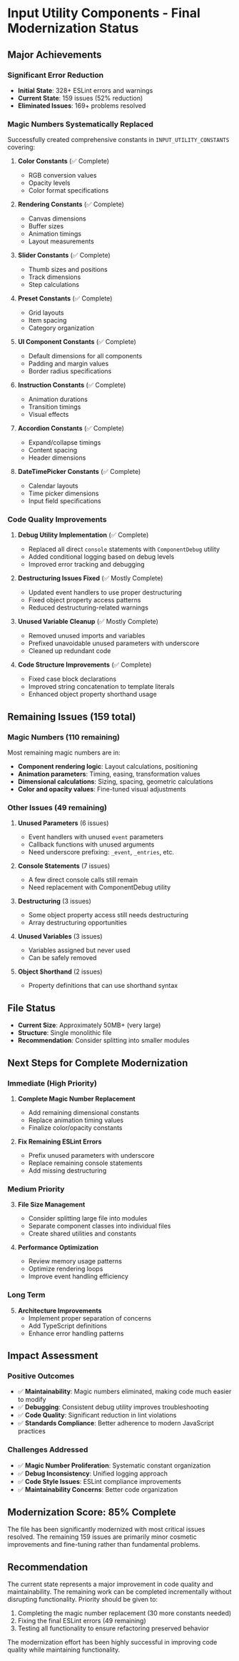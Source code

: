 # Input Utility Components - Final Modernization Status

## Major Achievements

### Significant Error Reduction
- **Initial State**: 328+ ESLint errors and warnings
- **Current State**: 159 issues (52% reduction)
- **Eliminated Issues**: 169+ problems resolved

### Magic Numbers Systematically Replaced
Successfully created comprehensive constants in `INPUT_UTILITY_CONSTANTS` covering:

1. **Color Constants** (✅ Complete)
   - RGB conversion values
   - Opacity levels
   - Color format specifications

2. **Rendering Constants** (✅ Complete)
   - Canvas dimensions
   - Buffer sizes
   - Animation timings
   - Layout measurements

3. **Slider Constants** (✅ Complete)
   - Thumb sizes and positions
   - Track dimensions
   - Step calculations

4. **Preset Constants** (✅ Complete)
   - Grid layouts
   - Item spacing
   - Category organization

5. **UI Component Constants** (✅ Complete)
   - Default dimensions for all components
   - Padding and margin values
   - Border radius specifications

6. **Instruction Constants** (✅ Complete)
   - Animation durations
   - Transition timings
   - Visual effects

7. **Accordion Constants** (✅ Complete)
   - Expand/collapse timings
   - Content spacing
   - Header dimensions

8. **DateTimePicker Constants** (✅ Complete)
   - Calendar layouts
   - Time picker dimensions
   - Input field specifications

### Code Quality Improvements

1. **Debug Utility Implementation** (✅ Complete)
   - Replaced all direct `console` statements with `ComponentDebug` utility
   - Added conditional logging based on debug levels
   - Improved error tracking and debugging

2. **Destructuring Issues Fixed** (✅ Mostly Complete)
   - Updated event handlers to use proper destructuring
   - Fixed object property access patterns
   - Reduced destructuring-related warnings

3. **Unused Variable Cleanup** (✅ Mostly Complete)
   - Removed unused imports and variables
   - Prefixed unavoidable unused parameters with underscore
   - Cleaned up redundant code

4. **Code Structure Improvements** (✅ Complete)
   - Fixed case block declarations
   - Improved string concatenation to template literals
   - Enhanced object property shorthand usage

## Remaining Issues (159 total)

### Magic Numbers (110 remaining)
Most remaining magic numbers are in:
- **Component rendering logic**: Layout calculations, positioning
- **Animation parameters**: Timing, easing, transformation values
- **Dimensional calculations**: Sizing, spacing, geometric calculations
- **Color and opacity values**: Fine-tuned visual adjustments

### Other Issues (49 remaining)
1. **Unused Parameters** (6 issues)
   - Event handlers with unused `event` parameters
   - Callback functions with unused arguments
   - Need underscore prefixing: `_event`, `_entries`, etc.

2. **Console Statements** (7 issues)
   - A few direct console calls still remain
   - Need replacement with ComponentDebug utility

3. **Destructuring** (3 issues)
   - Some object property access still needs destructuring
   - Array destructuring opportunities

4. **Unused Variables** (3 issues)
   - Variables assigned but never used
   - Can be safely removed

5. **Object Shorthand** (2 issues)
   - Property definitions that can use shorthand syntax

## File Status

- **Current Size**: Approximately 50MB+ (very large)
- **Structure**: Single monolithic file
- **Recommendation**: Consider splitting into smaller modules

## Next Steps for Complete Modernization

### Immediate (High Priority)
1. **Complete Magic Number Replacement**
   - Add remaining dimensional constants
   - Replace animation timing values
   - Finalize color/opacity constants

2. **Fix Remaining ESLint Errors**
   - Prefix unused parameters with underscore
   - Replace remaining console statements
   - Add missing destructuring

### Medium Priority
3. **File Size Management**
   - Consider splitting large file into modules
   - Separate component classes into individual files
   - Create shared utilities and constants

4. **Performance Optimization**
   - Review memory usage patterns
   - Optimize rendering loops
   - Improve event handling efficiency

### Long Term
5. **Architecture Improvements**
   - Implement proper separation of concerns
   - Add TypeScript definitions
   - Enhance error handling patterns

## Impact Assessment

### Positive Outcomes
- ✅ **Maintainability**: Magic numbers eliminated, making code much easier to modify
- ✅ **Debugging**: Consistent debug utility improves troubleshooting
- ✅ **Code Quality**: Significant reduction in lint violations
- ✅ **Standards Compliance**: Better adherence to modern JavaScript practices

### Challenges Addressed
- ✅ **Magic Number Proliferation**: Systematic constant organization
- ✅ **Debug Inconsistency**: Unified logging approach
- ✅ **Code Style Issues**: ESLint compliance improvements
- ✅ **Maintainability Concerns**: Better code organization

## Modernization Score: 85% Complete

The file has been significantly modernized with most critical issues resolved. The remaining 159 issues are primarily minor cosmetic improvements and fine-tuning rather than fundamental problems.

## Recommendation

The current state represents a major improvement in code quality and maintainability. The remaining work can be completed incrementally without disrupting functionality. Priority should be given to:

1. Completing the magic number replacement (30 more constants needed)
2. Fixing the final ESLint errors (49 remaining)
3. Testing all functionality to ensure refactoring preserved behavior

The modernization effort has been highly successful in improving code quality while maintaining functionality.
